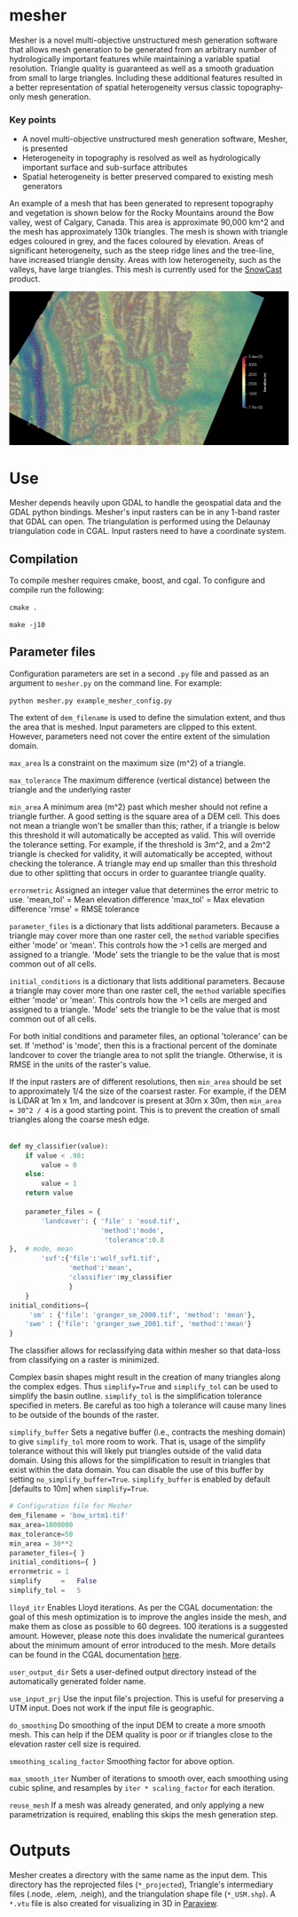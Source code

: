 # mesher

Mesher is a novel multi-objective unstructured mesh generation software that allows mesh generation to be generated from an arbitrary number of hydrologically important features while maintaining a variable spatial resolution. Triangle quality is guaranteed as well as a smooth graduation from small to large triangles. Including these additional features resulted in a better representation of spatial heterogeneity versus classic topography-only mesh generation. 

### Key points
*	A novel multi-objective unstructured mesh generation software, Mesher, is presented
*	Heterogeneity in topography is resolved as well as hydrologically important surface and sub-surface attributes
*	Spatial heterogeneity is better preserved compared to existing mesh generators


An example of a mesh that has been generated to represent topography and vegetation is shown below for the Rocky Mountains around the Bow valley, west of Calgary, Canada. This area is approximate 90,000 km^2 and the mesh has approximately 130k triangles. The mesh is shown with triangle edges coloured in grey, and the faces coloured by elevation. Areas of significant heterogeneity, such as the steep ridge lines and the tree-line, have increased triangle density. Areas with low heterogeneity, such as the valleys, have large triangles. This mesh is currently used for the [SnowCast](http://www.snowcast.ca) product.

![](images/mesh.png)

# Use
Mesher depends heavily upon GDAL to handle the geospatial data and the GDAL python bindings. Mesher's input rasters can be in any 1-band raster that GDAL can open. The triangulation is performed using the Delaunay triangulation code in CGAL. Input rasters need to have a coordinate system.

## Compilation
To compile mesher requires cmake, boost, and cgal. To configure and compile run the following:

```cmake .```

```make -j10```

## Parameter files
Configuration parameters are set in a second ```.py``` file and passed as an argument to `mesher.py` on the command line. For example:


```python mesher.py example_mesher_config.py```

The extent of ```dem_filename``` is used to define the simulation extent, and thus the area that is meshed. Input parameters are clipped to this extent. However, parameters need not cover the entire extent of the simulation domain.

```max_area``` Is a constraint on the maximum size (m^2) of a triangle.

```max_tolerance``` The maximum difference (vertical distance) between the triangle and the underlying raster

```min_area``` A minimum area (m^2) past which mesher should not refine a triangle further. A good setting is the square area of a DEM cell. This does not mean a triangle won't be smaller than this; rather, if a triangle is below this threshold it will automatically be accepted as valid. This will override the tolerance setting. For example, if the threshold is 3m^2, and a 2m^2 triangle is checked for validity, it will automatically be accepted, without checking the tolerance. A triangle may end up smaller than this threshold due to other splitting that occurs in order to guarantee triangle quality.

```errormetric``` Assigned an integer value that determines the error metric to use.
'mean_tol' = Mean elevation difference 
'max_tol' = Max elevation difference
'rmse'  = RMSE tolerance 

```parameter_files``` is a dictionary  that lists additional parameters. Because a triangle may cover more than one raster cell, the ```method``` variable specifies either 'mode' or 'mean'. This controls how the >1 cells are merged and assigned to a triangle. 'Mode' sets the triangle to be the value that is most common out of all cells.

```initial_conditions``` is a dictionary  that lists additional parameters. Because a triangle may cover more than one raster cell, the ```method``` variable specifies either 'mode' or 'mean'. This controls how the >1 cells are merged and assigned to a triangle. 'Mode' sets the triangle to be the value that is most common out of all cells.

For both initial conditions and parameter files, an optional 'tolerance' can be set. If 'method' is 'mode', then this is a fractional percent of the dominate landcover to cover the triangle area to not split the triangle. Otherwise, it is RMSE in the units of the raster's value.

If the input rasters are of different resolutions, then ```min_area``` should be set to approximately 1/4 the size of the coarsest raster. For example, if the DEM is LiDAR at 1m x 1m, and landcover is present at 30m x 30m, then `min_area = 30^2 / 4` is a good starting point. This is to prevent the creation of small triangles along the coarse mesh edge.

```python

def my_classifier(value):
    if value < .98:
        value = 0
    else:
        value = 1
    return value

    parameter_files = {
        'landcover': { 'file' : 'eosd.tif',
                       'method':'mode',
                        'tolerance':0.8
},  # mode, mean
        'svf':{'file':'wolf_svf1.tif',
               'method':'mean',
               'classifier':my_classifier
               }
    }
initial_conditions={
     'sm' : {'file': 'granger_sm_2000.tif', 'method': 'mean'},
    'swe' : {'file': 'granger_swe_2001.tif', 'method':'mean'}
}
```

The classifier allows for reclassifying data within mesher so that data-loss from classifying on a raster is minimized.

Complex basin shapes might result in the creation of many triangles along the complex edges. Thus ```simplify=True``` and ```simplify_tol``` can be used to simplify the basin outline. ```simplify_tol``` is the simplification tolerance specified in meters. Be careful as too high a tolerance will cause many lines to be outside of the bounds of the raster.

```simplify_buffer``` Sets a negative buffer (i.e., contracts the meshing domain) to give ```simplify_tol``` more room to work. That is, usage of the simplify tolerance without this will likely put triangles outside of the valid data domain. Using this allows for the simplification to result in triangles that exist within the data domain. You can disable the use of this buffer by setting ```no_simplify_buffer=True```. ```simplify_buffer``` is enabled by default [defaults to 10m] when ```simplify=True```.

```python
# Configuration file for Mesher
dem_filename = 'bow_srtm1.tif'
max_area=1000000
max_tolerance=50
min_area = 30**2
parameter_files={ }
initial_conditions={ } 
errormetric = 1 
simplify     =   False
simplify_tol =   5   
```

```lloyd_itr``` Enables Lloyd iterations. As per the CGAL documentation: the goal of this mesh optimization is to improve the angles inside the mesh, and make them as close as possible to 60 degrees. 100 iterations is a suggested amount. However, please note this does invalidate the numerical gurantees about the minimum amount of error introduced to the mesh. More details can be found in the CGAL documentation [here](https://doc.cgal.org/latest/Mesh_2/index.html#secMesh_2_optimization).
    
```user_output_dir``` Sets a user-defined output directory instead of the automatically generated folder name.

```use_input_prj``` Use the input file's projection. This is useful for preserving a UTM input. Does not work if the input file is geographic.

```do_smoothing```  Do smoothing of the input DEM to create a more smooth mesh. This can help if the DEM quality is poor or if triangles close to the elevation raster cell size is required.

```smoothing_scaling_factor``` Smoothing factor for above option.

```max_smooth_iter``` Number of iterations to smooth over, each smoothing using cubic spline, and resamples by ```iter * scaling_factor``` for each iteration.

```reuse_mesh``` If a mesh was already generated, and only applying a new parametrization is required, enabling this skips the mesh generation step.

# Outputs

Mesher creates a directory with the same name as the input dem. This directory has the reprojected files (```*_projected```), Triangle's intermediary files (.node, .elem, .neigh), and the triangulation shape file (```*_USM.shp```). A ```*.vtu``` file is also created for visualizing in 3D in [Paraview](http://www.paraview.org).
